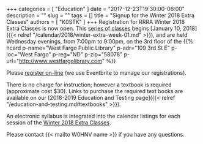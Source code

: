 +++
categories = [ "Education" ]
date = "2017-12-23T19:30:00-06:00"
description = ""
slug = ""
tags = []
title = "Signup for the Winter 2018 Extra Classes"
authors = [ "K0STK" ]
+++
Registration for RRRA Winter 2018 Extra Classes is now open.  This
[series of classes](/dates/winter-2018-extra") begins
[January 10, 2018]({{< relref "/calendar/2018/winter-extra-week-01.md" >}}),
and are held Wednesday evenings, from 7:00pm to 9:00pm, on the 3rd floor
of the
{{% hcard p-name="West Fargo Public Library" p-adr="109 3rd St E" p-loc="West Fargo" p-reg="ND" p-zip="58078" p-url="http://www.westfargolibrary.com" %}}

Please
[register
on-line](https://www.eventbrite.com/e/ham-radio-extra-license-level-3-class-tickets-41538432570?aff=es2)
(we use Eventbrite to manage our registrations).
<!--more-->

There is no charge for instruction; however a textbook is required
(approximate cost $30). Links to purchase the required text books are
available on our
[2018-2019 Education and Testing page]({{< relref "/education-and-testing.md#textbooks" >}}).

An electronic syllabus is integrated into the calendar listings for each
session of the [Winter 2018 Extra Classes](/dates/winter-2018-extra").

Please contact {{< mailto W0HNV name >}} if you have any questions.
